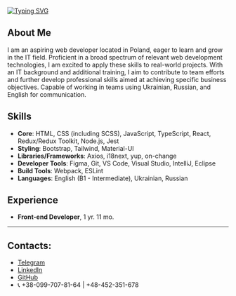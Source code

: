 [![Typing SVG](https://readme-typing-svg.herokuapp.com?font=Fira+Code&size=24&duration=7000&pause=1000&random=false&width=550&lines=Hi+everyone!+I+am+Vladyslav+Hlynianyi+%F0%9F%92%96)](https://git.io/typing-svg)

## About Me
I am an aspiring web developer located in Poland, eager to learn and grow in the IT field. Proficient in a broad spectrum of relevant web development technologies, I am excited to apply these skills to real-world projects. With an IT background and additional training, I aim to contribute to team efforts and further develop professional skills aimed at achieving specific business objectives. Capable of working in teams using Ukrainian, Russian, and English for communication.

## Skills
- **Core**: HTML, CSS (including SCSS), JavaScript, TypeScript, React, Redux/Redux Toolkit, Node.js, Jest
- **Styling**: Bootstrap, Tailwind, Material-UI
- **Libraries/Frameworks**: Axios, i18next, yup, on-change
- **Developer Tools**: Figma, Git, VS Code, Visual Studio, IntelliJ, Eclipse
- **Build Tools**: Webpack, ESLint
- **Languages**: English (B1 - Intermediate), Ukrainian, Russian

## Experience
- **Front-end Developer**, 1 yr. 11 mo.

---
## **Contacts**:
- [Telegram](https://t.me/hlynianyi_tg)
- [LinkedIn](hlynianyi.vladyslav@gmail.com)
- [GitHub](https://github.com/hlynianyi)
- 📞 +38-099-707-81-64 | +48-452-351-678

